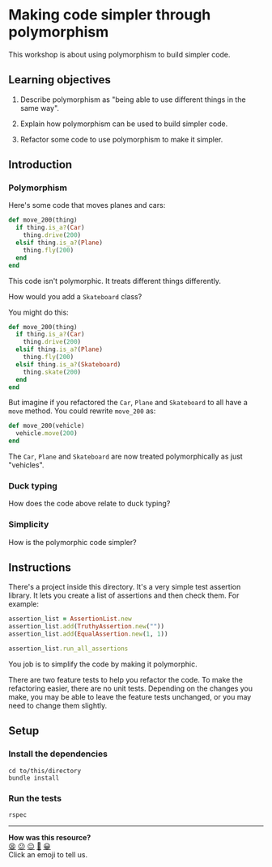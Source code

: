 # Making code simpler through polymorphism

This workshop is about using polymorphism to build simpler code.

## Learning objectives

1. Describe polymorphism as "being able to use different things in the same way".

2. Explain how polymorphism can be used to build simpler code.

3. Refactor some code to use polymorphism to make it simpler.

## Introduction

### Polymorphism

Here's some code that moves planes and cars:

```ruby
def move_200(thing)
  if thing.is_a?(Car)
    thing.drive(200)
  elsif thing.is_a?(Plane)
    thing.fly(200)
  end
end
```

This code isn't polymorphic.  It treats different things differently.

How would you add a `Skateboard` class?

You might do this:

```ruby
def move_200(thing)
  if thing.is_a?(Car)
    thing.drive(200)
  elsif thing.is_a?(Plane)
    thing.fly(200)
  elsif thing.is_a?(Skateboard)
    thing.skate(200)
  end
end
```

But imagine if you refactored the `Car`, `Plane` and `Skateboard` to all have a `move` method.  You could rewrite `move_200` as:

```ruby
def move_200(vehicle)
  vehicle.move(200)
end
```

The `Car`, `Plane` and `Skateboard` are now treated polymorphically as just "vehicles".

### Duck typing

How does the code above relate to duck typing?

### Simplicity

How is the polymorphic code simpler?

## Instructions

There's a project inside this directory.  It's a very simple test assertion library.  It lets you create a list of assertions and then check them.  For example:

```ruby
assertion_list = AssertionList.new
assertion_list.add(TruthyAssertion.new(""))
assertion_list.add(EqualAssertion.new(1, 1))

assertion_list.run_all_assertions
```

You job is to simplify the code by making it polymorphic.

There are two feature tests to help you refactor the code.  To make the refactoring easier, there are no unit tests.  Depending on the changes you make, you may be able to leave the feature tests unchanged, or you may need to change them slightly.

## Setup

### Install the dependencies

```
cd to/this/directory
bundle install
```

### Run the tests

```
rspec
```

<!-- BEGIN GENERATED SECTION DO NOT EDIT -->

---

**How was this resource?**  
[😫](https://airtable.com/shrUJ3t7KLMqVRFKR?prefill_Repository=skills-workshops&prefill_File=week-2/making_code_simpler_through_polymorphism/README.md&prefill_Sentiment=😫) [😕](https://airtable.com/shrUJ3t7KLMqVRFKR?prefill_Repository=skills-workshops&prefill_File=week-2/making_code_simpler_through_polymorphism/README.md&prefill_Sentiment=😕) [😐](https://airtable.com/shrUJ3t7KLMqVRFKR?prefill_Repository=skills-workshops&prefill_File=week-2/making_code_simpler_through_polymorphism/README.md&prefill_Sentiment=😐) [🙂](https://airtable.com/shrUJ3t7KLMqVRFKR?prefill_Repository=skills-workshops&prefill_File=week-2/making_code_simpler_through_polymorphism/README.md&prefill_Sentiment=🙂) [😀](https://airtable.com/shrUJ3t7KLMqVRFKR?prefill_Repository=skills-workshops&prefill_File=week-2/making_code_simpler_through_polymorphism/README.md&prefill_Sentiment=😀)  
Click an emoji to tell us.

<!-- END GENERATED SECTION DO NOT EDIT -->
